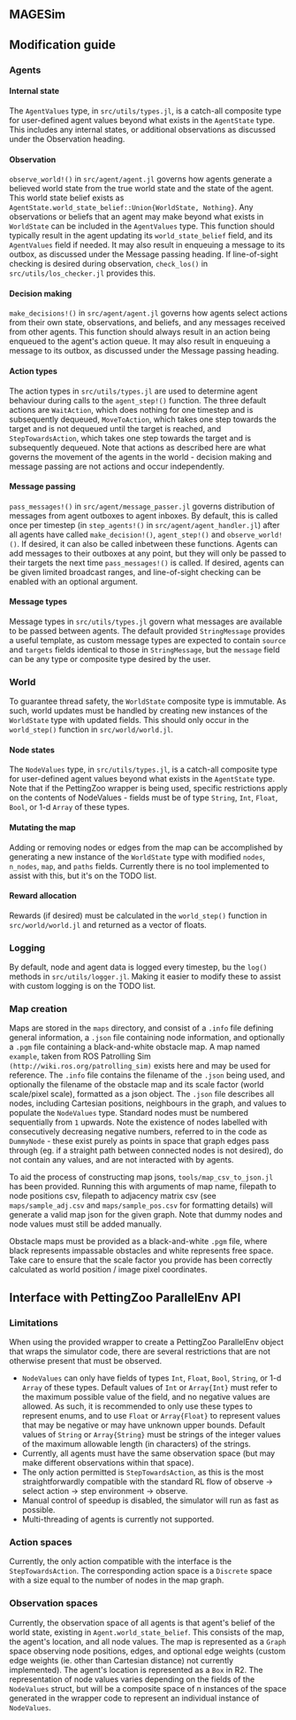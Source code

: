 ## MAGESim

## Modification guide
### Agents
#### Internal state
The `AgentValues` type, in `src/utils/types.jl`, is a catch-all composite type for user-defined agent values beyond what exists in the `AgentState` type. This includes any internal states, or additional observations as discussed under the Observation heading.
#### Observation
`observe_world!()` in `src/agent/agent.jl` governs how agents generate a believed world state from the true world state and the state of the agent. This world state belief exists as `AgentState.world_state_belief::Union{WorldState, Nothing}`. Any observations or beliefs that an agent may make beyond what exists in `WorldState` can be included in the `AgentValues` type. This function should typically result in the agent updating its `world_state_belief` field, and its `AgentValues` field if needed. It may also result in enqueuing a message to its outbox, as discussed under the Message passing heading. If line-of-sight checking is desired during observation, `check_los()` in `src/utils/los_checker.jl` provides this.
#### Decision making
`make_decisions!()` in `src/agent/agent.jl` governs how agents select actions from their own state, observations, and beliefs, and any messages received from other agents. This function should always result in an action being enqueued to the agent's action queue. It may also result in enqueuing a message to its outbox, as discussed under the Message passing heading.
#### Action types 
The action types in `src/utils/types.jl` are used to determine agent behaviour during calls to the `agent_step!()` function. The three default actions are `WaitAction`, which does nothing for one timestep and is subsequently dequeued, `MoveToAction`, which takes one step towards the target and is not dequeued until the target is reached, and `StepTowardsAction`, which takes one step towards the target and is subsequently dequeued. Note that actions as described here are what governs the movement of the agents in the world - decision making and message passing are not actions and occur independently.
#### Message passing
`pass_messages!()` in `src/agent/message_passer.jl` governs distribution of messages from agent outboxes to agent inboxes. By default, this is called once per timestep (in `step_agents!()` in `src/agent/agent_handler.jl`) after all agents have called `make_decision!()`, `agent_step!()` and `observe_world!()`. If desired, it can also be called inbetween these functions. Agents can add messages to their outboxes at any point, but they will only be passed to their targets the next time `pass_messages!()` is called. If desired, agents can be given limited broadcast ranges, and line-of-sight checking can be enabled with an optional argument.
#### Message types
Message types in `src/utils/types.jl` govern what messages are available to be passed between agents. The default provided `StringMessage` provides a useful template, as custom message types are expected to contain `source` and `targets` fields identical to those in `StringMessage`, but the `message` field can be any type or composite type desired by the user.
### World
To guarantee thread safety, the `WorldState` composite type is immutable. As such, world updates must be handled by creating new instances of the `WorldState` type with updated fields. This should only occur in the `world_step()` function in `src/world/world.jl`.
#### Node states
The `NodeValues` type, in `src/utils/types.jl`, is a catch-all composite type for user-defined agent values beyond what exists in the `AgentState` type. Note that if the PettingZoo wrapper is being used, specific restrictions apply on the contents of NodeValues - fields must be of type `String`, `Int`, `Float`, `Bool`, or 1-d `Array` of these types.
#### Mutating the map
Adding or removing nodes or edges from the map can be accomplished by generating a new instance of the `WorldState` type with modified `nodes`, `n_nodes`, `map`, and `paths` fields. Currently there is no tool implemented to assist with this, but it's on the TODO list.
#### Reward allocation
Rewards (if desired) must be calculated in the `world_step()` function in `src/world/world.jl` and returned as a vector of floats.
### Logging
By default, node and agent data is logged every timestep, bu the `log()` methods in `src/utils/logger.jl`. Making it easier to modify these to assist with custom logging is on the TODO list.
### Map creation
Maps are stored in the `maps` directory, and consist of a `.info` file defining general information, a `.json` file containing node information, and optionally a `.pgm` file containing a black-and-white obstacle map. A map named `example`, taken from ROS Patrolling Sim `(http://wiki.ros.org/patrolling_sim)` exists here and may be used for reference. The `.info` file contains the filename of the `.json` being used, and optionally the filename of the obstacle map and its scale factor (world scale/pixel scale), formatted as a json object. The `.json` file describes all nodes, including Cartesian positions, neighbours in the graph, and values to populate the `NodeValues` type. Standard nodes must be numbered sequentially from `1` upwards. Note the existence of nodes labelled with consecutively decreasing negative numbers, referred to in the code as `DummyNode` - these exist purely as points in space that graph edges pass through (eg. if a straight path between connected nodes is not desired), do not contain any values, and are not interacted with by agents.

To aid the process of constructing map jsons, `tools/map_csv_to_json.jl` has been provided. Running this with arguments of map name, filepath to node positions csv, filepath to adjacency matrix csv (see `maps/sample_adj.csv` and `maps/sample_pos.csv` for formatting details) will generate a valid map json for the given graph. Note that dummy nodes and node values must still be added manually.

Obstacle maps must be provided as a black-and-white `.pgm` file, where black represents impassable obstacles and white represents free space. Take care to ensure that the scale factor you provide has been correctly calculated as world position / image pixel coordinates.

## Interface with PettingZoo ParallelEnv API
### Limitations
When using the provided wrapper to create a PettingZoo ParallelEnv object that wraps the simulator code, there are several restrictions that are not otherwise present that must be observed.
* `NodeValues` can only have fields of types `Int`, `Float`, `Bool`, `String`, or 1-d `Array` of these types. Default values of `Int` or `Array{Int}` must refer to the maximum possible value of the field, and no negative values are allowed. As such, it is recommended to only use these types to represent enums, and to use `Float` or `Array{Float}` to represent values that may be negative or may have unknown upper bounds. Default values of `String` or `Array{String}` must be strings of the integer values of the maximum allowable length (in characters) of the strings.
* Currently, all agents must have the same observation space (but may make different observations within that space).
* The only action permitted is `StepTowardsAction`, as this is the most straightforwardly compatible with the standard RL flow of observe -> select action -> step environment -> observe.
* Manual control of speedup is disabled, the simulator will run as fast as possible.
* Multi-threading of agents is currently not supported.
### Action spaces
Currently, the only action compatible with the interface is the `StepTowardsAction`. The corresponding action space is a `Discrete` space with a size equal to the number of nodes in the map graph.
### Observation spaces
Currently, the observation space of all agents is that agent's belief of the world state, existing in `Agent.world_state_belief`. This consists of the map, the agent's location, and all node values. The map is represented as a `Graph` space observing node positions, edges, and optional edge weights (custom edge weights (ie. other than Cartesian distance) not currently implemented). The agent's location is represented as a `Box` in R2. The representation of node values varies depending on the fields of the `NodeValues` struct, but will be a composite space of n instances of the space generated in the wrapper code to represent an individual instance of `NodeValues`.